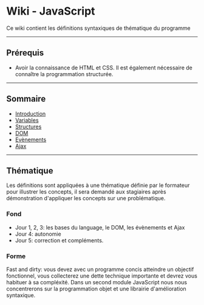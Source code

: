 # Wiki - JavaScript

Ce wiki contient les définitions syntaxiques de thématique du programme

___

## Prérequis

* Avoir la connaissance de HTML et CSS. Il est également nécessaire de connaître
la programmation structurée.

___

## Sommaire

* [Introduction](https://github.com/seeren-training/JavaScript/wiki/01)
* [Variables](https://github.com/seeren-training/JavaScript/wiki/02)
* [Structures](https://github.com/seeren-training/JavaScript/wiki/03)
* [DOM](https://github.com/seeren-training/JavaScript/wiki/04)
* [Evènements](https://github.com/seeren-training/JavaScript/wiki/05)
* [Ajax](https://github.com/seeren-training/JavaScript/wiki/06)

___

## Thématique

Les définitions sont appliquées à une thématique définie par le formateur pour illustrer les concepts, il sera demandé aux stagiaires après démonstration d'appliquer les concepts sur une problématique.

### Fond

* Jour 1, 2, 3: les bases du language, le DOM, les évènements et Ajax
* Jour 4: autonomie
* Jour 5: correction et compléments.

### Forme

Fast and dirty: vous devez avec un programme concis atteindre un objectif fonctionnel, vous collecterez une dette technique importante et devrez vous habituer à sa compléxité. Dans un second module JavaScript nous nous concentrerons sur la programmation objet et une librairie d'amélioration syntaxique.